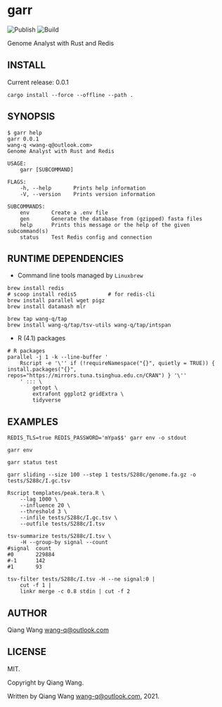 # garr

![Publish](https://github.com/wang-q/garr/workflows/Publish/badge.svg)
![Build](https://github.com/wang-q/garr/workflows/Build/badge.svg)

Genome Analyst with Rust and Redis

## INSTALL

Current release: 0.0.1

```shell script
cargo install --force --offline --path .

```


## SYNOPSIS

```
$ garr help
garr 0.0.1
wang-q <wang-q@outlook.com>
Genome Analyst with Rust and Redis

USAGE:
    garr [SUBCOMMAND]

FLAGS:
    -h, --help       Prints help information
    -V, --version    Prints version information

SUBCOMMANDS:
    env       Create a .env file
    gen       Generate the database from (gzipped) fasta files
    help      Prints this message or the help of the given subcommand(s)
    status    Test Redis config and connection

```

## RUNTIME DEPENDENCIES

* Command line tools managed by `Linuxbrew`

```shell script
brew install redis
# scoop install redis5          # for redis-cli
brew install parallel wget pigz
brew install datamash mlr

brew tap wang-q/tap
brew install wang-q/tap/tsv-utils wang-q/tap/intspan

```


* R (4.1) packages

```shell script
# R packages
parallel -j 1 -k --line-buffer '
    Rscript -e '\'' if (!requireNamespace("{}", quietly = TRUE)) { install.packages("{}", repos="https://mirrors.tuna.tsinghua.edu.cn/CRAN") } '\''
    ' ::: \
        getopt \
        extrafont ggplot2 gridExtra \
        tidyverse

```

## EXAMPLES

```shell script
REDIS_TLS=true REDIS_PASSWORD='mYpa$$' garr env -o stdout

garr env

garr status test

garr sliding --size 100 --step 1 tests/S288c/genome.fa.gz -o tests/S288c/I.gc.tsv

Rscript templates/peak.tera.R \
    --lag 1000 \
    --influence 20 \
    --threshold 3 \
    --infile tests/S288c/I.gc.tsv \
    --outfile tests/S288c/I.tsv

tsv-summarize tests/S288c/I.tsv \
    -H --group-by signal --count
#signal  count
#0       229884
#-1      142
#1       93

tsv-filter tests/S288c/I.tsv -H --ne signal:0 |
    cut -f 1 |
    linkr merge -c 0.8 stdin | cut -f 2

```

## AUTHOR

Qiang Wang <wang-q@outlook.com>

## LICENSE

MIT.

Copyright by Qiang Wang.

Written by Qiang Wang <wang-q@outlook.com>, 2021.
